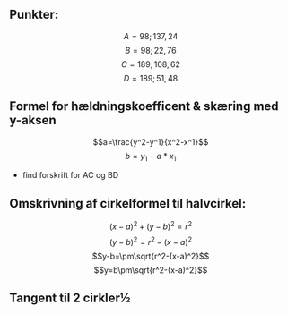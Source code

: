## Punkter: 
$$A = 98;137,24$$
$$B = 98;22,76$$
$$C=189;108,62$$
$$D=189;51,48$$

## Formel for hældningskoefficent & skæring med y-aksen
$$a=\frac{y^2-y^1}{x^2-x^1}$$
$$b = y_1-a*x_1$$
* find forskrift for AC og BD

## Omskrivning af cirkelformel til halvcirkel:
$$(x-a)^2+(y-b)^2=r^2$$
$$(y-b)^2=r^2-(x-a)^2$$
$$y-b=\pm\sqrt{r^2-(x-a)^2}$$
$$y=b\pm\sqrt{r^2-(x-a)^2}$$

## Tangent til 2 cirkler½